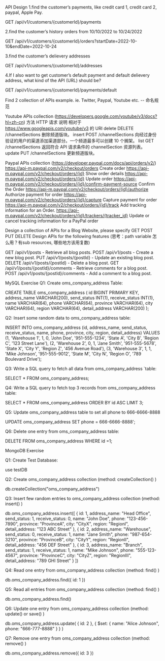 API Design
1.find the customer’s payments, like credit card 1, credit card 2, paypal, Apple Pay.

GET /api/v1/customers/{customerId}/payments

2.find the customer’s history orders from 10/10/2022 to 10/24/2022

GET /api/v1/customers/{customerId}/orders?startDate=2022-10-10&endDate=2022-10-24

3.find the customer’s delievery  addresses

GET /api/v1/customers/{customerId}/addresses

4.If I also want to get customer’s default payment and default delievery address, what kind of the API (URL) should be?

GET /api/v1/customers/{customerId}/payments/default

Find 2 collection of APIs example. ie. Twitter, Paypal, Youtube etc.  -- 命名规范

Youtube APIs collection (https://developers.google.com/youtube/v3/docs?hl=zh-cn)
方法	HTTP 请求	说明
相对于 https://www.googleapis.com/youtube/v3 的 URI
delete	DELETE /channelSections	删除频道版块。
insert	POST /channelSections	向经过身份验证的用户的渠道添加渠道部分。一个频道最多可以创建 10 个搁架。
list	GET /channelSections	返回符合 API 请求条件的 channelSection 资源列表。
update	PUT /channelSections	更新频道版块。

Paypal APIs collection (https://developer.paypal.com/docs/api/orders/v2/)
https://api-m.paypal.com/v2/checkout/orders Create order
https://api-m.paypal.com/v2/checkout/orders/{id} Show order details
https://api-m.paypal.com/v2/checkout/orders/{id} Update order
https://api-m.paypal.com/v2/checkout/orders/{id}/confirm-payment-source Confirm the Order
https://api-m.paypal.com/v2/checkout/orders/{id}/authorize Authorize payment for order
https://api-m.paypal.com/v2/checkout/orders/{id}/capture Capture payment for order
https://api-m.paypal.com/v2/checkout/orders/{id}/track Add tracking information for an Order.
https://api-m.paypal.com/v2/checkout/orders/{id}/trackers/{tracker_id} Update or cancel tracking information for a PayPal order

Design a collection of APIs for a Blog Website, please specify GET POST PUT DELETE
Design APIs for the following features (思考：path variable 怎么用？有sub resources, 哪些地方该用复数)

GET /api/v1/posts - Retrieve all blog posts.
POST /api/v1/posts - Create a new blog post.
PUT /api/v1/posts/{postId} - Update an existing blog post.
DELETE /api/v1/posts/{postId} - Delete a blog post.
GET /api/v1/posts/{postId}/comments - Retrieve comments for a blog post.
POST /api/v1/posts/{postId}/comments - Add a comment to a blog post.

MySQL
Exercise
Q1: Create oms_company_address Table:

CREATE TABLE oms_company_address (
    id BIGINT PRIMARY KEY,
    address_name VARCHAR(200),
    send_status INT(1),
    receive_status INT(1),
    name VARCHAR(64),
    phone VARCHAR(64),
    province VARCHAR(64),
    city VARCHAR(64),
    region VARCHAR(64),
    detail_address VARCHAR(200)
);

Q2: Insert some random data to oms_company_address table:

INSERT INTO oms_company_address (id, address_name, send_status, receive_status, name, phone, province, city, region, detail_address) VALUES
(1, 'Warehouse 1', 1, 0, 'John Doe', '951-555-1234', 'State A', 'City B', 'Region C', '123 Street Lane'),
(2, 'Warehouse 2', 0, 1, 'Jane Smith', '951-555-5678', 'State X', 'City Y', 'Region Z', '456 Avenue Road'),
(3, 'Warehouse 3', 1, 1, 'Mike Johnson', '951-555-9012', 'State M', 'City N', 'Region O', '789 Boulevard Drive');

Q3: Write a SQL query to fetch all data from oms_company_address `table:

SELECT * FROM oms_company_address;

Q4: Write a SQL query to fetch top 3 records from oms_company_address table:

SELECT * FROM oms_company_address ORDER BY id ASC LIMIT 3;

Q5: Update oms_company_address table to set all phone to 666-6666-8888

UPDATE oms_company_address SET phone = 666-6666-8888';

Q6: Delete one entry from oms_company_address table:

DELETE FROM oms_company_address WHERE id =1;

MongoDB
Exercise

Q1: Create Test Database:

use testDB

Q2: Create oms_company_address collection (method: createCollection() )

db.createCollection("oms_company_address")

Q3: Insert few random entries to oms_company_address collection (method: insert() )

db.oms_company_address.insert([
    { id: 1, address_name: "Head Office", send_status: 1, receive_status: 0, name: "John Doe", phone: "123-456-7890", province: "ProvinceA", city: "CityX", region: "RegionI", detail_address: "123 ABC Street" },
    { id: 2, address_name: "Warehouse", send_status: 0, receive_status: 1, name: "Jane Smith", phone: "987-654-3210", province: "ProvinceB", city: "CityY", region: "RegionII", detail_address: "456 DEF Street" },
    { id: 3, address_name: "Branch", send_status: 1, receive_status: 1, name: "Mike Johnson", phone: "555-123-4567", province: "ProvinceC", city: "CityZ", region: "RegionIII", detail_address: "789 GHI Street" }
])

Q4: Read one entry from oms_company_address collection (method: find() )

db.oms_company_address.find({ id: 1 })

Q5: Read all entries from oms_company_address collection (method: find() )

db.oms_company_address.find()

Q6: Update one entry from oms_company_address collection (method: update() or save() )

db.oms_company_address.update(
    { id: 2 },
    { $set: { name: "Alice Johnson", phone: "666-777-8888" } }
)

Q7: Remove one entry from oms_company_address collection (method: remove() )

db.oms_company_address.remove({ id: 3 })
